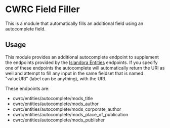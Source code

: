 # CWRC Field Filler

This is a module that automatically fills an additional field using
an autocomplete field.

## Usage

This module provides an additional autocomplete endpoint to supplement the
endpoints provided by the [Islandora Entities](https://github.com/Islandora/islandora_solution_pack_entities)
endpoints.  If you specify one of these endpoints the autocomplete will
automatically return the URI as well and attempt to fill any input in the same
fieldset that is named "valueURI" (label can be anything), with the URI.

These endpoints are:

- cwrc/entities/autocomplete/mods_title
- cwrc/entities/autocomplete/mods_author
- cwrc/entities/autocomplete/mods_corporate_author
- cwrc/entities/autocomplete/mods_place_of_publication
- cwrc/entities/autocomplete/mods_publisher

